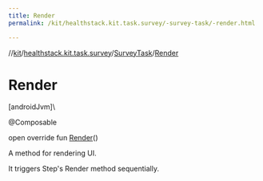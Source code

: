 ```yaml
---
title: Render
permalink: /kit/healthstack.kit.task.survey/-survey-task/-render.html

---
```

//[kit](/kit.html)/[healthstack.kit.task.survey](../index.html)/[SurveyTask](index.html)/[Render](-render.html)



# Render



[androidJvm]\




@Composable



open override fun [Render](-render.html)()



A method for rendering UI.



It triggers Step's Render method sequentially.




